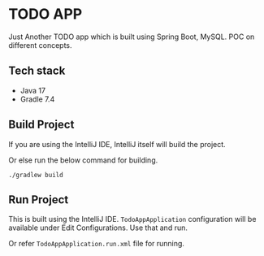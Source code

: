 # TODO APP

Just Another TODO app which is built using Spring Boot, MySQL.
POC on different concepts.

## Tech stack
- Java 17
- Gradle 7.4


## Build Project
If you are using the IntelliJ IDE, IntelliJ itself will build the project.

Or else run the below command for building.
```
./gradlew build
```

## Run Project
This is built using the IntelliJ IDE. `TodoAppApplication`
configuration will be available under Edit Configurations. Use that and run.

Or refer `TodoAppApplication.run.xml` file for running.

